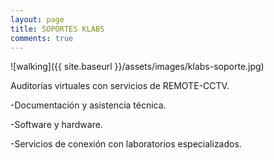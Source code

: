 ```yaml
---
layout: page
title: SOPORTES KLABS
comments: true
---
```


![walking]({{ site.baseurl }}/assets/images/klabs-soporte.jpg)


Auditorías virtuales con servicios de REMOTE-CCTV.

-Documentación y asistencia técnica.

-Software y hardware.

-Servicios de conexión con laboratorios especializados.
